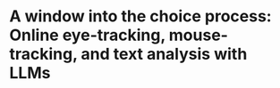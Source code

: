 # A window into the choice process: Online eye-tracking, mouse-tracking, and text analysis with LLMs
